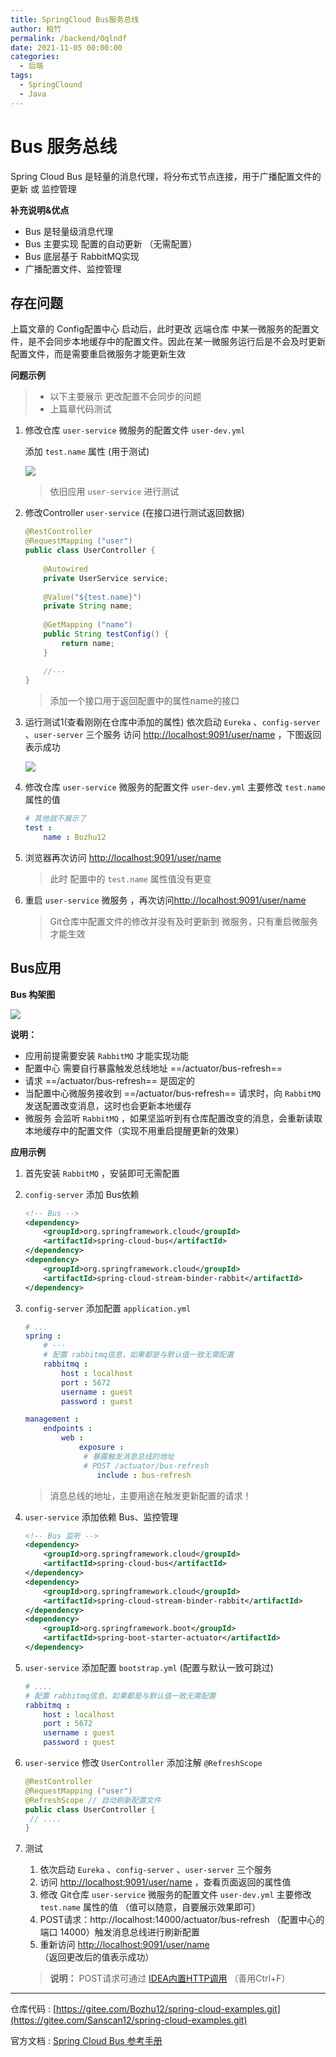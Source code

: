 ```yaml
---
title: SpringCloud Bus服务总线
author: 柏竹
permalink: /backend/0qlndf
date: 2021-11-05 00:00:00
categories: 
  - 后端
tags: 
  - SpringClound
  - Java
---
```

 # Bus 服务总线

Spring Cloud Bus 是轻量的消息代理，将分布式节点连接，用于广播配置文件的更新 或 监控管理 

**补充说明&优点**

- Bus 是轻量级消息代理
- Bus 主要实现 配置的自动更新 （无需配置）
- Bus 底层基于 RabbitMQ实现
- 广播配置文件、监控管理

## 存在问题

上篇文章的 Config配置中心 启动后，此时更改 远端仓库 中某一微服务的配置文件，是不会同步本地缓存中的配置文件。因此在某一微服务运行后是不会及时更新配置文件，而是需要重启微服务才能更新生效

**问题示例** 

> - 以下主要展示 更改配置不会同步的问题
> - 上篇章代码测试

1. 修改仓库 `user-service` 微服务的配置文件 `user-dev.yml`

   添加 `test.name` 属性 (用于测试)

   ![](https://image.bozhu12.cc/myblog/Spring/SpringCloud20.png)

   > 依旧应用 `user-service` 进行测试

2. 修改Controller `user-service` (在接口进行测试返回数据)

   ```java
   @RestController
   @RequestMapping ("user")
   public class UserController {
       
       @Autowired
       private UserService service;
       
       @Value("${test.name}")
       private String name;
       
       @GetMapping ("name")
       public String testConfig() {
           return name;
       }
       
       //···
   }
   ```

   > 添加一个接口用于返回配置中的属性name的接口

3. 运行测试1(查看刚刚在仓库中添加的属性)
   依次启动 `Eureka` 、`config-server` 、`user-server` 三个服务
   访问 [http://localhost:9091/user/name](http://localhost:9091/user/name) ，下图返回表示成功

   ![](https://image.bozhu12.cc/myblog/Spring/SpringCloud21.png)

4. 修改仓库 `user-service` 微服务的配置文件 `user-dev.yml` 
   主要修改 `test.name` 属性的值

   ```yaml
   # 其他就不展示了
   test : 
       name : Bozhu12
   ```

5. 浏览器再次访问 [http://localhost:9091/user/name](http://localhost:9091/user/name) 

   > 此时 配置中的 `test.name` 属性值没有更变

6. 重启 `user-service` 微服务 ，再次访问[http://localhost:9091/user/name](http://localhost:9091/user/name) 

   > Git仓库中配置文件的修改并没有及时更新到 微服务，只有重启微服务才能生效

## Bus应用

**Bus 构架图**

![](https://image.bozhu12.cc/myblog/Spring/SpringCloud22.png)

**说明：** 

- 应用前提需要安装 `RabbitMQ` 才能实现功能
- 配置中心 需要自行暴露触发总线地址 ==/actuator/bus-refresh== 
- 请求 ==/actuator/bus-refresh== 是固定的
- 当配置中心微服务接收到 ==/actuator/bus-refresh== 请求时，向 `RabbitMQ`发送配置改变消息，这时也会更新本地缓存
- 微服务 会监听 `RabbitMQ` ，如果坚监听到有仓库配置改变的消息，会重新读取本地缓存中的配置文件（实现不用重启提醒更新的效果）

**应用示例**

1. 首先安装 `RabbitMQ` ，安装即可无需配置

2. `config-server` 添加 Bus依赖

   ```xml
   <!-- Bus -->
   <dependency>
       <groupId>org.springframework.cloud</groupId>
       <artifactId>spring-cloud-bus</artifactId>
   </dependency>
   <dependency>
       <groupId>org.springframework.cloud</groupId>
       <artifactId>spring-cloud-stream-binder-rabbit</artifactId>
   </dependency>
   ```

3. `config-server` 添加配置 `application.yml` 

   ```yaml
   # ...
   spring :
       # ···
       # 配置 rabbitmq信息，如果都是与默认值一致无需配置
       rabbitmq :
           host : localhost
           port : 5672
           username : guest
           password : guest
   
   management :
       endpoints :
           web :
               exposure :
               	# 暴露触发消息总线的地址 
               	# POST /actuator/bus-refresh
                   include : bus-refresh
   ```

   > 消息总线的地址，主要用途在触发更新配置的请求！

4. `user-service` 添加依赖 Bus、监控管理

   ```xml
   <!-- Bus 监听 -->
   <dependency>
       <groupId>org.springframework.cloud</groupId>
       <artifactId>spring-cloud-bus</artifactId>
   </dependency>
   <dependency>
       <groupId>org.springframework.cloud</groupId>
       <artifactId>spring-cloud-stream-binder-rabbit</artifactId>
   </dependency>
   <dependency>
       <groupId>org.springframework.boot</groupId>
       <artifactId>spring-boot-starter-actuator</artifactId>
   </dependency>
   ```

5. `user-service` 添加配置 `bootstrap.yml` (配置与默认一致可跳过)

   ```yaml
   # ....
   # 配置 rabbitmq信息，如果都是与默认值一致无需配置
   rabbitmq :
       host : localhost
       port : 5672
       username : guest
       password : guest
   ```

6. `user-service` 修改 `UserController` 添加注解 `@RefreshScope`

   ```java
   @RestController
   @RequestMapping ("user")
   @RefreshScope // 自动刷新配置文件
   public class UserController {
   	// ....
   }
   ```

7. 测试

   1. 依次启动 `Eureka` 、`config-server` 、`user-server` 三个服务
   2. 访问 [http://localhost:9091/user/name](http://localhost:9091/user/name) ，查看页面返回的属性值
   3. 修改 Git仓库 `user-service` 微服务的配置文件 `user-dev.yml` 
      主要修改 `test.name` 属性的值 （值可以随意，自要展示效果即可）
   4. POST请求：http://localhost:14000/actuator/bus-refresh （配置中心的端口 14000）触发消息总线进行刷新配置
   5. 重新访问 [http://localhost:9091/user/name](http://localhost:9091/user/name) （返回更改后的值表示成功）

   > **说明：** POST请求可通过 [IDEA内置HTTP调用](https://blog.csdn.net/weixin_45963193/article/details/121071169) （善用Ctrl+F）

---

仓库代码 : [https://gitee.com/Bozhu12/spring-cloud-examples.git](https://gitee.com/Sanscan12/spring-cloud-examples.git) 

官方文档 : [Spring Cloud Bus 参考手册 ](https://www.springcloud.cc/spring-cloud-bus.html) 

